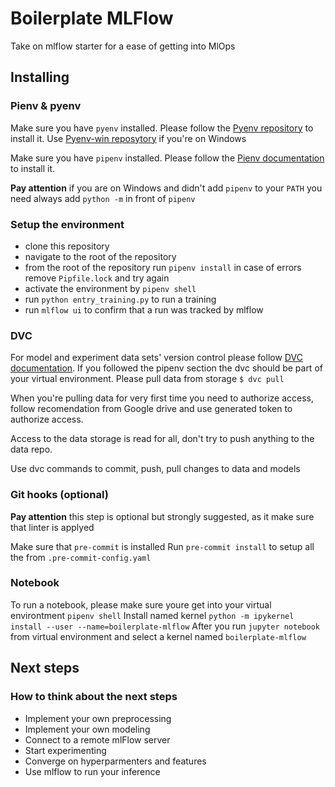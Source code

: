 # Boilerplate MLFlow

Take on mlflow starter for a ease of getting into MlOps

## Installing

### Pienv & pyenv

Make sure you have `pyenv` installed. Please follow the [Pyenv repository](https://github.com/pyenv/pyenv) to install it. Use [Pyenv-win reposytory](https://github.com/pyenv-win/pyenv-win) if you're on Windows

Make sure you have `pipenv` installed. Please follow the [Pienv documentation](https://pipenv-fork.readthedocs.io/en/latest/install.html) to install it.

**Pay attention** if you are on Windows and didn't add `pipenv` to your `PATH` you need always add `python -m` in front of `pipenv`

### Setup the environment
- clone this repository
- navigate to the root of the repository
- from the root of the repository run `pipenv install` in case of errors remove `Pipfile.lock` and try again
- activate the environment by `pipenv shell`
- run `python entry_training.py` to run a training
- run `mlflow ui` to confirm that a run was tracked by mlflow

### DVC

For model and experiment data sets' version control please follow [DVC documentation](https://dvc.org/).
If you followed the pipenv section the dvc should be part of your virtual environment.
Please pull data from storage `$ dvc pull`

When you're pulling data for very first time you need to authorize access, follow recomendation from Google drive and use generated token to authorize access.

Access to the data storage is read for all, don't try to push anything to the data repo.

Use dvc commands to commit, push, pull changes to data and models

### Git hooks (optional)

**Pay attention** this step is optional but strongly suggested, as it make sure that linter is applyed

Make sure that `pre-commit` is installed
Run `pre-commit install` to setup all the from `.pre-commit-config.yaml`

### Notebook

To run a notebook, please make sure youre get into your virtual environtment `pipenv shell`
Install named kernel `python -m ipykernel install --user --name=boilerplate-mlflow`
After you run `jupyter notebook` from virtual environment and select a kernel named `boilerplate-mlflow`



## Next steps

### How to think about the next steps

- Implement your own preprocessing
- Implement your own modeling
- Connect to a remote mlFlow server
- Start experimenting
- Converge on hyperparmenters and features
- Use mlflow to run your inference
